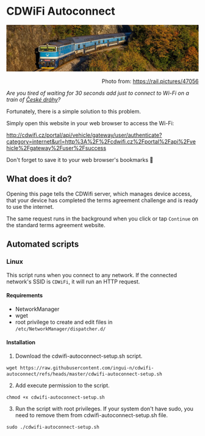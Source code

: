 # CDWiFi Autoconnect
![CD train](assets/cd-train.webp)

<div align="right">
  <span>Photo from: <a href="https://rail.pictures/47056">https://rail.pictures/47056</a></span>
</div>

_Are you tired of waiting for 30 seconds add just to connect to Wi-Fi on a train
of [České dráhy](https://www.cd.cz/)?_

Fortunately, there is a simple solution to this problem.

Simply open this website in your web browser to access the Wi-Fi:

http://cdwifi.cz/portal/api/vehicle/gateway/user/authenticate?category=internet&url=http%3A%2F%2Fcdwifi.cz%2Fportal%2Fapi%2Fvehicle%2Fgateway%2Fuser%2Fsuccess

Don't forget to save it to your web browser's bookmarks 🙂

## What does it do?

Opening this page tells the CDWifi server, which manages device access, that your device has completed the terms
agreement challenge and is ready to use the internet.

The same request runs in the background when you click or tap `Continue` on the standard terms agreement website.

## Automated scripts

### Linux

This script runs when you connect to any network. If the connected network's SSID is `CDWiFi`, it will run an HTTP
request.

#### Requirements

- NetworkManager
- wget
- root privilege to create and edit files in `/etc/NetworkManager/dispatcher.d/`

#### Installation

1. Download the cdwifi-autoconnect-setup.sh script.

```shell
wget https://raw.githubusercontent.com/ingui-n/cdwifi-autoconnect/refs/heads/master/cdwifi-autoconnect-setup.sh
```

2. Add execute permission to the script.

```shell
chmod +x cdwifi-autoconnect-setup.sh
```

3. Run the script with root privileges. If your system don't have sudo, you need to remove them from
   cdwifi-autoconnect-setup.sh file.

```shell
sudo ./cdwifi-autoconnect-setup.sh
```
